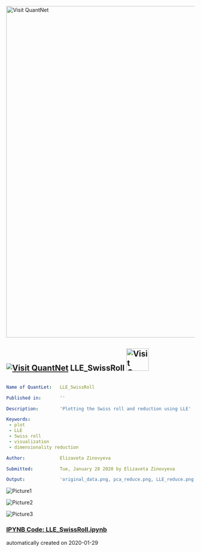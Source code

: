 [<img src="https://github.com/QuantLet/Styleguide-and-FAQ/blob/master/pictures/banner.png" width="888" alt="Visit QuantNet">](http://quantlet.de/)

## [<img src="https://github.com/QuantLet/Styleguide-and-FAQ/blob/master/pictures/qloqo.png" alt="Visit QuantNet">](http://quantlet.de/) **LLE_SwissRoll** [<img src="https://github.com/QuantLet/Styleguide-and-FAQ/blob/master/pictures/QN2.png" width="60" alt="Visit QuantNet 2.0">](http://quantlet.de/)

```yaml

Name of QuantLet:   LLE_SwissRoll

Published in:       ''

Description:        'Plotting the Swiss roll and reduction using LLE'

Keywords:           
 - plot
 - LLE
 - Swiss roll
 - visualization
 - dimensionality reduction

Author:             Elizaveta Zinovyeva

Submitted:          Tue, January 28 2020 by Elizaveta Zinovyeva

Output:             'original_data.png, pca_reduce.png, LLE_reduce.png'

```

![Picture1](LLE_reduce.png)

![Picture2](original_data.png)

![Picture3](pca_reduce.png)

### [IPYNB Code: LLE_SwissRoll.ipynb](LLE_SwissRoll.ipynb)


automatically created on 2020-01-29